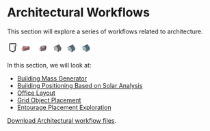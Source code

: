 # Architectural Workflows

This section will explore a series of workflows related to architecture.

<img src="../../assets/sample/workflows1.png" style="width:200px;"/>

In this section, we will look at: 

* [Building Mass Generator](04-02-01_building-mass-generator.md)
* [Building Positioning Based on Solar Analysis](04-02-02_building-positioning-based-on-solar-analysis.md)
* [Office Layout](04-02-03_office-layout.md)
* [Grid Object Placement](04-02-04_grid-object-placement.md)
* [Entourage Placement Exploration](04-02-05_entourage-placement-exploration.md)

[Download Architectural workflow files](https://github.com/DynamoDS/RefineryPrimer/releases/download/samples-v1/04-02_architectural-workflows.zip).

